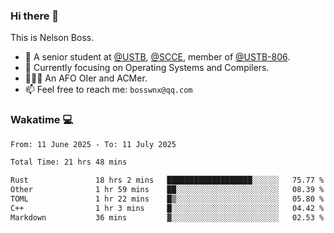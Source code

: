 ### Hi there 👋

<!--
**bosswnx/bosswnx** is a ✨ _special_ ✨ repository because its `README.md` (this file) appears on your GitHub profile.

Here are some ideas to get you started:

- 🔭 I’m currently working on ...
- 🌱 I’m currently learning ...
- 👯 I’m looking to collaborate on ...
- 🤔 I’m looking for help with ...
- 💬 Ask me about ...
- 📫 How to reach me: ...
- 😄 Pronouns: ...
- ⚡ Fun fact: ...
-->

This is Nelson Boss.

- 🏫 A senior student at [@USTB](https://www.ustb.edu.cn/), [@SCCE](https://scce.ustb.edu.cn/), member of [@USTB-806](https://ustb-806.github.io/).
- 🌱 Currently focusing on Operating Systems and Compilers.
- 🧑🏻‍💻 An AFO OIer and ACMer.
- 📫 Feel free to reach me: `bosswnx@qq.com`

### Wakatime 💻

<!--START_SECTION:waka-->

```txt
From: 11 June 2025 - To: 11 July 2025

Total Time: 21 hrs 48 mins

Rust               18 hrs 2 mins   ███████████████████░░░░░░   75.77 %
Other              1 hr 59 mins    ██░░░░░░░░░░░░░░░░░░░░░░░   08.39 %
TOML               1 hr 22 mins    █▒░░░░░░░░░░░░░░░░░░░░░░░   05.80 %
C++                1 hr 3 mins     █░░░░░░░░░░░░░░░░░░░░░░░░   04.42 %
Markdown           36 mins         ▓░░░░░░░░░░░░░░░░░░░░░░░░   02.53 %
```

<!--END_SECTION:waka-->
